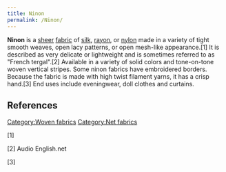 ```yaml
---
title: Ninon
permalink: /Ninon/
---
```


**Ninon** is a [sheer](/sheer_fabric "wikilink")
[fabric](/textile "wikilink") of [silk](/silk "wikilink"),
[rayon](/rayon "wikilink"), or [nylon](/nylon "wikilink") made in a
variety of tight smooth weaves, open lacy patterns, or open mesh-like
appearance.[1] It is described as very delicate or lightweight and is
sometimes referred to as "French tergal".[2] Available in a variety of
solid colors and tone-on-tone woven vertical stripes. Some ninon fabrics
have embroidered borders. Because the fabric is made with high twist
filament yarns, it has a crisp hand.[3] End uses include eveningwear,
doll clothes and curtains.

## References

[Category:Woven fabrics](/Category:Woven_fabrics "wikilink")
[Category:Net fabrics](/Category:Net_fabrics "wikilink")

[1]

[2] Audio English.net

[3]
